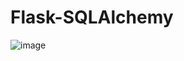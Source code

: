 # Flask-SQLAlchemy


![image](https://user-images.githubusercontent.com/114684379/208392612-c3550e24-0927-41b5-82d4-ffc43404df78.png)
